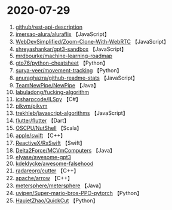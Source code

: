 # 2020-07-29

1. [github/rest-api-description](https://github.com/github/rest-api-description) 
2. [imersao-alura/aluraflix](https://github.com/imersao-alura/aluraflix) 【JavaScript】
3. [WebDevSimplified/Zoom-Clone-With-WebRTC](https://github.com/WebDevSimplified/Zoom-Clone-With-WebRTC) 【JavaScript】
4. [shreyashankar/gpt3-sandbox](https://github.com/shreyashankar/gpt3-sandbox) 【JavaScript】
5. [mrdbourke/machine-learning-roadmap](https://github.com/mrdbourke/machine-learning-roadmap) 
6. [gto76/python-cheatsheet](https://github.com/gto76/python-cheatsheet) 【Python】
7. [surya-veer/movement-tracking](https://github.com/surya-veer/movement-tracking) 【Python】
8. [anuraghazra/github-readme-stats](https://github.com/anuraghazra/github-readme-stats) 【JavaScript】
9. [TeamNewPipe/NewPipe](https://github.com/TeamNewPipe/NewPipe) 【Java】
10. [labuladong/fucking-algorithm](https://github.com/labuladong/fucking-algorithm) 
11. [icsharpcode/ILSpy](https://github.com/icsharpcode/ILSpy) 【C#】
12. [pikvm/pikvm](https://github.com/pikvm/pikvm) 
13. [trekhleb/javascript-algorithms](https://github.com/trekhleb/javascript-algorithms) 【JavaScript】
14. [flutter/flutter](https://github.com/flutter/flutter) 【Dart】
15. [OSCPU/NutShell](https://github.com/OSCPU/NutShell) 【Scala】
16. [apple/swift](https://github.com/apple/swift) 【C++】
17. [ReactiveX/RxSwift](https://github.com/ReactiveX/RxSwift) 【Swift】
18. [Delta2Force/MCVmComputers](https://github.com/Delta2Force/MCVmComputers) 【Java】
19. [elyase/awesome-gpt3](https://github.com/elyase/awesome-gpt3) 
20. [kdeldycke/awesome-falsehood](https://github.com/kdeldycke/awesome-falsehood) 
21. [radareorg/cutter](https://github.com/radareorg/cutter) 【C++】
22. [apache/arrow](https://github.com/apache/arrow) 【C++】
23. [metersphere/metersphere](https://github.com/metersphere/metersphere) 【Java】
24. [uvipen/Super-mario-bros-PPO-pytorch](https://github.com/uvipen/Super-mario-bros-PPO-pytorch) 【Python】
25. [HaujetZhao/QuickCut](https://github.com/HaujetZhao/QuickCut) 【Python】

